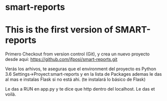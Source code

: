 # smart-reports
# This is the first version of SMART-reports
Primero Checkout from version control (Git), y crea un nuevo proyecto desde aqui:
  https://github.com/jfposi/smart-reports.git
  
  Verás los arhivos, te aseguras que el environment del proyecto es Python 3.6
  Settings->Proyect:smart-reports y en la lista de Packages ademas le das al mas e instalas Flask si no está ahi.
  (te instalará lo básico de Flask)
  
  Le das a RUN en app.py y te dice que http dentro del localhost. Le das et voilà.
